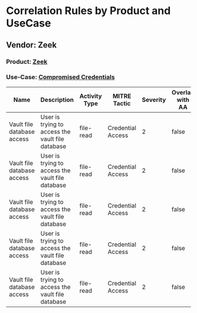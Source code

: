 Correlation Rules by Product and UseCase
========================================
Vendor: Zeek
------------
### Product: [Zeek](../ds_zeek_zeek.md)
### Use-Case: [Compromised Credentials](../../../../UseCases/uc_compromised_credentials.md)

| Name    | Description    | Activity Type | MITRE Tactic      | Severity | Overlap with AA |
| ---- | ---- | ---- | ---- | -------- | ---- |
| Vault file database access | User is trying to access the vault file database | file-read     | Credential Access | 2        | false    |
| Vault file database access | User is trying to access the vault file database | file-read     | Credential Access | 2        | false    |
| Vault file database access | User is trying to access the vault file database | file-read     | Credential Access | 2        | false    |
| Vault file database access | User is trying to access the vault file database | file-read     | Credential Access | 2        | false    |
| Vault file database access | User is trying to access the vault file database | file-read     | Credential Access | 2        | false    |